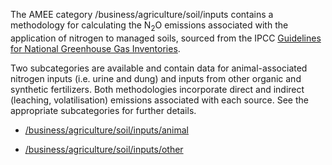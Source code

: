 The AMEE category /business/agriculture/soil/inputs contains a
methodology for calculating the N<sub>2</sub>O emissions associated with the
application of nitrogen to managed soils, sourced from the IPCC
[Guidelines for National Greenhouse Gas
Inventories](http://www.ipcc-nggip.iges.or.jp/public/2006gl/pdf/4_Volume4/V4_11_Ch11_N2O&CO2.pdf).

Two subcategories are available and contain data for animal-associated
nitrogen inputs (i.e. urine and dung) and inputs from other organic and
synthetic fertilizers. Both methodologies incorporate direct and
indirect (leaching, volatilisation) emissions associated with each
source. See the appropriate subcategories for further details.

  - [/business/agriculture/soil/inputs/animal](Animal_associated_soil_N2O_emissions)

<!-- end list -->

  - [/business/agriculture/soil/inputs/other](Fertilizer_associated_soil_N2O_emissions)
